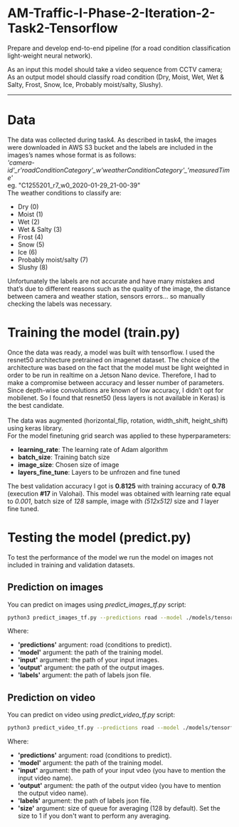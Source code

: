 # AM-Traffic-I-Phase-2-Iteration-2-Task2-Tensorflow

Prepare and develop end-to-end pipeline (for a road condition classification light-weight neural network).

As an input this model should take a video sequence from CCTV camera; As an output model should classify road condition (Dry, Moist, Wet, Wet & Salty, Frost, Snow, Ice, Probably moist/salty, Slushy).

-------------------------------------------------------------------------------------------------------------------------------

# Data
The data was collected during task4. As described in task4, the images were downloaded in AWS S3 bucket and the labels are included in the images’s names whose format is as follows:<br/>
 *'camera-id'\_r'roadConditionCategory'\_w'weatherConditionCategory'\_'measuredTime'*<br/>
 eg. "C1255201_r7_w0_2020-01-29_21-00-39"<br/>
 The weather conditions to classify are:<br/>
 * Dry (0)
 * Moist (1)
 * Wet (2)
 * Wet & Salty (3)
 * Frost (4)
 * Snow (5)
 * Ice (6)
 * Probably moist/salty (7)
 * Slushy (8)
 
Unfortunately the labels are not accurate and have many mistakes and that’s due to different reasons such as the quality of the image, the distance between camera and weather station, sensors errors… so manually checking the labels was necessary. 
# Training the model (train.py)
Once the data was ready, a model was built with tensorflow. I used the resnet50 architecture pretrained on imagenet dataset. The choice of the architecture was based on the fact that the model must be light weighted in order to be run in realtime on a Jetson Nano device. Therefore, I had to make a compromise between accuracy and lesser number of parameters. Since depth-wise convolutions are known of low accuracy, I didn’t opt for mobilenet. So I found that resnet50 (less layers is not available in Keras) is the best candidate.<br/>  
The data was augmented (horizontal_flip, rotation, width_shift, height_shift) using keras library.<br/>
For the model finetuning grid search was applied to these hyperparameters:
* **learning_rate**: The learning rate of Adam algorithm
* **batch_size**: Training batch size
* **image_size**: Chosen size of image
* **layers_fine_tune**: Layers to be unfrozen and fine tuned

The best validation accuracy I got is **0.8125** with training accuracy of **0.78** (execution **#17** in Valohai). 
This model was obtained with learning rate equal to *0.001*, batch size of *128* sample, image with *(512x512)* size and *1* layer fine tuned.
# Testing the model (predict.py)
To test the performance of the model we run the model on images not included in training and validation datasets.
## Prediction on images
You can predict on images using *predict_images_tf.py* script:
```sh
python3 predict_images_tf.py --predictions road --model ./models/tensorflow/RoadCondi.h5 --input ./input --output ./output_road --labels ./road_labels.json
```
Where:
* **'predictions'** argument: road (conditions to predict).
* **'model'** argument: the path of the training model.
* **'input'** argument: the path of your input images.
* **'output'** argument: the path of the output images.
* **'labels'** argument: the path of labels json file.

## Prediction on video
You can predict on video using *predict_video_tf.py* script:
```sh
python3 predict_video_tf.py --predictions road --model ./models/tensorflow/RoadCondi.h5 --input ./test_video.mp4 --labels ./road_labels.json --output ./output_road/road_conditions.avi --size 128
```
Where:
* **'predictions'** argument: road (conditions to predict).
* **'model'** argument: the path of the training model.
* **'input'** argument: the path of your input vdeo (you have to mention the input video name).
* **'output'** argument: the path of the output video (you have to mention the output video name).
* **'labels'** argument: the path of labels json file.
* **'size'** argument: size of queue for averaging (128 by default). Set the size to 1 if you  don't want to perform any averaging.

